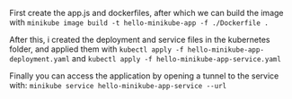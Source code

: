 First create the app.js and dockerfiles, after which we can build the image with
`minikube image build -t hello-minikube-app -f ./Dockerfile .`

After this, i created the deployment and service files in the kubernetes folder, and applied them with `kubectl apply -f hello-minikube-app-deployment.yaml` and `kubectl apply -f hello-minikube-app-service.yaml`

Finally you can access the application by opening a tunnel to the service with:
`minikube service hello-minikube-app-service --url`
